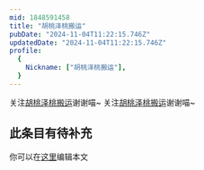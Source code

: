 ```yaml
---
mid: 1848591458
title: "胡桃泽桃搬运"
pubDate: "2024-11-04T11:22:15.746Z"
updatedDate: "2024-11-04T11:22:15.746Z"
profile:
  {
    Nickname: ["胡桃泽桃搬运"],
  }
---
```


关注[胡桃泽桃搬运](https://space.bilibili.com/1848591458)谢谢喵~ 关注[胡桃泽桃搬运](https://space.bilibili.com/1848591458)谢谢喵~

## 此条目有待补充
你可以在[这里](https://github.com/Yuhanawa/VTuber.ICU-Content/edit/master/v/胡桃泽桃搬运/index.md)编辑本文
